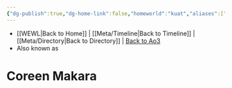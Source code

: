 ```yaml
---
{"dg-publish":true,"dg-home-link":false,"homeworld":"kuat","aliases":["Senator Makara","Coreen Volkov"],"tags":["newrepublic","senator","unfinished","character"],"permalink":"/characters/coreen-makara/","dgHomeLink":false,"dgPassFrontmatter":true}
---
```


- [[WEWL\|Back to Home]] | [[Meta/Timeline\|Back to Timeline]] | [[Meta/Directory\|Back to Directory]] | [Back to Ao3](https://archiveofourown.org/works/19334440/chapters/45992584)
- Also known as

# Coreen Makara

